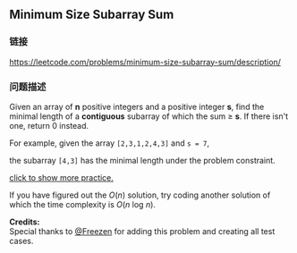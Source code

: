 ## Minimum Size Subarray Sum  
### 链接  
https://leetcode.com/problems/minimum-size-subarray-sum/description/  
### 问题描述

Given an array of **n** positive integers and a positive integer **s**, find the minimal length of a **contiguous** subarray of which the sum &ge; **s**. If there isn't one, return 0 instead.



For example, given the array `[2,3,1,2,4,3]` and `s = 7`,<br />
the subarray `[4,3]` has the minimal length under the problem constraint.


[click to show more practice.](#)

If you have figured out the *O*(*n*) solution, try coding another solution of which the time complexity is *O*(*n* log *n*).

**Credits:**<br />Special thanks to [@Freezen](https://oj.leetcode.com/discuss/user/Freezen) for adding this problem and creating all test cases.
